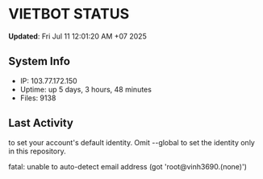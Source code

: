 # VIETBOT STATUS
**Updated**: Fri Jul 11 12:01:20 AM +07 2025

## System Info
- IP: 103.77.172.150
- Uptime: up 5 days, 3 hours, 48 minutes
- Files: 9138

## Last Activity

to set your account's default identity.
Omit --global to set the identity only in this repository.

fatal: unable to auto-detect email address (got 'root@vinh3690.(none)')
